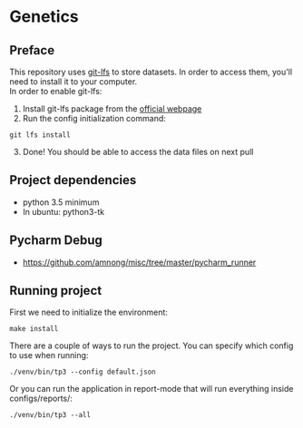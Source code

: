 # Genetics

## Preface
This repository uses [git-lfs](https://git-lfs.github.com/) to store datasets. In order to access them, you'll need to install it to your computer.  
In order to enable git-lfs:  
1. Install git-lfs package from the [official webpage](https://git-lfs.github.com/)
2. Run the config initialization command:  
```
git lfs install
```
3. Done! You should be able to access the data files on next pull

## Project dependencies
- python 3.5 minimum
- In ubuntu: python3-tk
## Pycharm Debug
* https://github.com/amnong/misc/tree/master/pycharm_runner

## Running project
First we need to initialize  the environment:
```
make install
```
There are a couple of ways to run the project.
You can specify which config to use when running:
```
./venv/bin/tp3 --config default.json
```
Or you can run the application in report-mode that will run everything inside configs/reports/:
```
./venv/bin/tp3 --all
```
